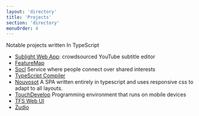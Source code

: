 ```yaml
---
layout: 'directory'
title: 'Projects'
section: 'directory'
menuOrder: 4
---
```


Notable projects written In TypeScript

* [Sublight Web App](http://www.sublight.me/swa/): crowdsourced YouTube subtitle editor
* [FeatureMap](http://www.featuremap.co/)
* [Socl](http://www.so.cl/) Service where people connect over shared interests
* [TypeScript Compiler](http://typescript.codeplex.com/)
* [Nouvosot](http://nouvosoft.com/) A SPA written entirely in typescript and uses responsive css to adapt to all layouts.
* [TouchDevelop](https://www.touchdevelop.com/) Programming environment that runs on mobile devices
* [TFS Web UI](http://msdn.microsoft.com/en-us/vstudio/ff637362.aspx)
* [Zudio](https://zud.io/)
